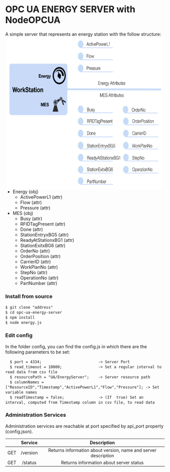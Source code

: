 # OPC UA ENERGY SERVER with NodeOPCUA
A simple server that represents an energy station with the follow structure:
<img align="right" width="500" height="480" src="https://github.com/Engineering-Research-and-Development/energy-mes-opc-ua-server/blob/master/img/Workstation_EnergyMes.png">
* Energy (obj)
    * ActivePowerL1 (attr)
    * Flow (attr)
    * Pressure (attr)
* MES (obj)
    * Busy (attr)
    * RFIDTagPresent (attr)
    * Done (attr)
    * StationEntryxBG5 (attr)
    * ReadyAtStationxBG1 (attr)
    * StationExitxBG6 (attr)
    * OrderNo (attr)
    * OrderPosition (attr)
    * CarrierID (attr)   
    * WorkPlanNo (attr)
    * StepNo (attr)
    * OperationNo (attr)
    * PartNumber (attr)


### Install from source

    $ git clone "address"
    $ cd opc-ua-energy-server
    $ npm install
    $ node energy.js


### Edit config
  In the folder config, you can find the config.js in which there are the following parameters to be set:

      $ port = 4334;                         -> Server Port
      $ read_timeout = 10000;                -> Set a regular interval to read data from csv file
      $ resourcePath = "UA/EnergyServer";    -> Server resource path
      $ columnNames = ["ResourceID","Timestamp","ActivePowerL1","Flow","Pressure"]; -> Set variable names
      $ readTimestamp = false;               -> (If  true) Set an interval, computed from Timestamp column in csv file, to read data
      
### Administration Services
Administration services are reachable at port specified by api_port property (config.json).

|     |    Service    |                          Description                          |
|-----|:-------------:|:-------------------------------------------------------------:|
| GET | /version      | Returns information about version, name and server description |
| GET | /status      | Returns information about server status |

